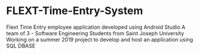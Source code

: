 # FLEXT-Time-Entry-System
Flext Time Entry employee application developed using Android Studio 
A team of 3 - Software Engineering Students from Saint Joseph University
Working on  a summer 2019 project to develop and host an application using SQL DBASE
